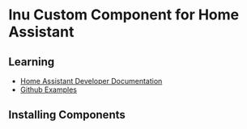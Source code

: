 Inu Custom Component for Home Assistant
=======================================

Learning
--------
* [Home Assistant Developer Documentation](https://developers.home-assistant.io/docs/creating_component_index/)
* [Github Examples](https://github.com/home-assistant/example-custom-config/tree/master/custom_components/)

Installing Components
---------------------

